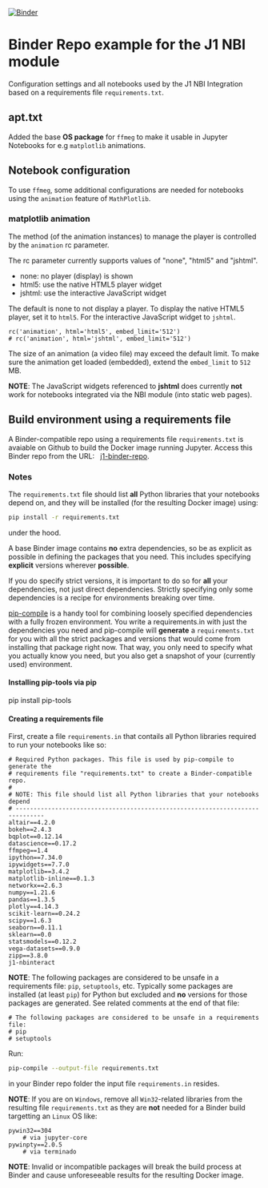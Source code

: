 [![Binder](http://mybinder.org/badge_logo.svg)](http://mybinder.org/v2/gh/jekyll-one/j1-binder-repo/main?target=_blank)

# Binder Repo example for the J1 NBI module

Configuration settings and all notebooks used by the J1 NBI Integration
based on a requirements file `requirements.txt`.

## apt.txt

Added the base **OS package** for `ffmeg` to make it usable in Jupyter
Notebooks for e.g `matplotlib` animations.

## Notebook configuration

To use `ffmeg`, some additional configurations are needed for notebooks
using the `animation` feature of `MathPlotlib`.

### matplotlib animation

The method (of the animation instances) to manage the player is controlled
by the `animation` rc parameter.

The rc parameter currently supports values of "none", "html5" and "jshtml".

*  none:    no player (display) is shown    
*  html5:   use the native HTML5 player widget
*  jshtml:  use the interactive JavaScript widget

The default is none to not display a player. To display the native HTML5
player, set it to `html5`. For the interactive JavaScript widget to
`jshtml`.

```
rc('animation', html='html5', embed_limit='512')
# rc('animation', html='jshtml', embed_limit='512')
```

The size of an animation (a video file) may exceed the default limit. To make
sure the animation get loaded (embedded), extend the `embed_limit`
to `512` MB.

**NOTE**: The JavaScript widgets referenced to **jshtml** does currently
**not** work for notebooks integrated via the NBI module (into static web
pages).


## Build environment using a requirements file

A Binder-compatible repo using a requirements file `requirements.txt` is
avaiable on Github to build the Docker image running Jupyter. Access this
Binder repo from the URL: &nbsp; <a href="http://mybinder.org/v2/gh/jekyll-one/j1-binder-repo/main" target="_blank">j1-binder-repo</a>.

### Notes

The `requirements.txt` file should list **all** Python libraries that your
notebooks depend on, and they will be installed (for the resulting Docker
image) using:

```bash
pip install -r requirements.txt
```

under the hood.

A base Binder image contains **no** extra dependencies, so be as explicit
as possible in defining the packages that you need. This includes specifying
**explicit** versions wherever **possible**.

If you do specify strict versions, it is important to do so for **all**
your dependencies, not just direct dependencies. Strictly specifying only
some dependencies is a recipe for environments breaking over time.

[pip-compile](https://github.com/jazzband/pip-tools/) is a handy tool for
combining loosely specified dependencies with a fully frozen environment.
You write a requirements.in with just the dependencies you need and pip-compile
will **generate** a `requirements.txt` for you with all the strict packages
and versions that would come from installing that package right now. That way,
you only need to specify what you actually know you need, but you also get a
snapshot of your (currently used) environment.

#### Installing pip-tools via pip

pip install pip-tools

#### Creating a requirements file

First, create a file `requirements.in` that contails all Python libraries
required to run your notebooks like so:

```
# Required Python packages. This file is used by pip-compile to generate the
# requirements file "requirements.txt" to create a Binder-compatible repo.
#
# NOTE: This file should list all Python libraries that your notebooks depend
# ------------------------------------------------------------------------------
altair==4.2.0
bokeh==2.4.3
bqplot==0.12.14
datascience==0.17.2
ffmpeg==1.4
ipython==7.34.0
ipywidgets==7.7.0
matplotlib==3.4.2
matplotlib-inline==0.1.3
networkx==2.6.3
numpy==1.21.6
pandas==1.3.5
plotly==4.14.3
scikit-learn==0.24.2
scipy==1.6.3
seaborn==0.11.1
sklearn==0.0
statsmodels==0.12.2
vega-datasets==0.9.0
zipp==3.8.0
j1-nbinteract
```

**NOTE**: The following packages are considered to be unsafe in a
requirements file: `pip`, `setuptools`, etc. Typically some packages are
installed (at least `pip`) for Python but excluded and **no** versions for
those packages are generated. See related comments at the end of that file:

```
# The following packages are considered to be unsafe in a requirements file:
# pip
# setuptools
```

Run:

```bash
pip-compile --output-file requirements.txt
```

in your Binder repo folder the input file `requirements.in` resides.

**NOTE**: If you are on `Windows`, remove all `Win32`-related libraries
from the resulting file `requirements.txt` as they are **not** needed
for a Binder build targetting an `Linux` OS like:

```
pywin32==304
    # via jupyter-core
pywinpty==2.0.5
    # via terminado
```

**NOTE**: Invalid or incompatible packages will break the build process at
Binder and cause unforeseeable results for the resulting Docker image.
